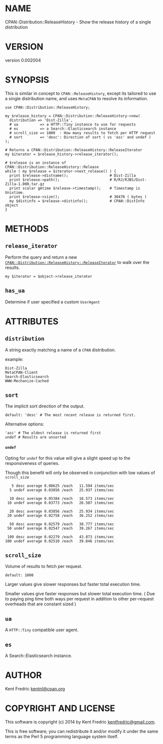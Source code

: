 # NAME

CPAN::Distribution::ReleaseHistory - Show the release history of a single distribution

# VERSION

version 0.002004

# SYNOPSIS

This is similar in concept to `CPAN::ReleaseHistory`, except its tailored to use a single distribution name, and uses
`MetaCPAN` to resolve its information.

    use CPAN::Distribution::ReleaseHistory;

    my $release_history = CPAN::Distribution::ReleaseHistory->new(
      distribution => 'Dist-Zilla',
      # ua          => a HTTP::Tiny instance to use for requests
      # es          => a Search::Elasticsearch instance
      # scroll_size => 1000  : How many results to fetch per HTTP request
      # sort        => 'desc': Direction of sort ( vs 'asc' and undef )
    );

    # Returns a CPAN::Distribution::ReleaseHistory::ReleaseIterator
    my $iterator = $release_history->release_iterator();

    # $release is an instance of CPAN::Distribution::ReleaseHistory::Release
    while ( my $release = $iterator->next_release() ) {
      print $release->distname();                   # Dist-Zilla
      print $release->path();                       # R/RJ/RJBS/Dist-Zilla-1.000.tar.gz
      print scalar gmtime $release->timestamp();    # Timestamp is Unixtime.
      print $release->size();                       # 30470 ( bytes )
      my $distinfo = $release->distinfo();          # CPAN::DistInfo object
    }

# METHODS

## `release_iterator`

Perform the query and return a new
[`CPAN::Distribution::ReleaseHistory::ReleaseIterator`](https://metacpan.org/pod/CPAN::Distribution::ReleaseHistory::ReleaseIterator) to walk over
the results.

    my $iterator = $object->release_iterator

## `has_ua`

Determine if user specified a custom `UserAgent`

# ATTRIBUTES

## `distribution`

A string exactly matching a name of a `CPAN` distribution.

example:

    Dist-Zilla
    MetaCPAN-Client
    Search-Elasticsearch
    WWW-Mechanize-Cached

## `sort`

The implicit sort direction of the output.

    default: 'desc' # The most recent release is returned first.

Alternative options:

    'asc' # The oldest release is returned first
    undef # Results are unsorted

#### `undef`

Opting for `undef` for this value will give a slight speed up to the responsiveness of queries.

Though this benefit will only be observed in conjunction with low values of `scroll_size`

       5 desc average 0.08625 /each   11.594 items/sec
      5 undef average 0.03856 /each   25.937 items/sec

      10 desc average 0.05384 /each   18.573 items/sec
     10 undef average 0.03773 /each   26.507 items/sec

      20 desc average 0.03856 /each   25.934 items/sec
     20 undef average 0.02758 /each   36.252 items/sec

      50 desc average 0.02579 /each   38.777 items/sec
     50 undef average 0.02547 /each   39.267 items/sec

     100 desc average 0.02279 /each   43.873 items/sec
    100 undef average 0.02510 /each   39.846 items/sec

## `scroll_size`

Volume of results to fetch per request.

    default: 1000

Larger values give slower responses but faster total execution time.

Smaller values give faster responses but slower total execution time. ( Due to paying ping time both ways per request in
addition to other per-request overheads that are constant sized )

## `ua`

A `HTTP::Tiny` compatible user agent.

## `es`

A Search::Elasticsearch instance.

# AUTHOR

Kent Fredric <kentnl@cpan.org>

# COPYRIGHT AND LICENSE

This software is copyright (c) 2014 by Kent Fredric <kentfredric@gmail.com>.

This is free software; you can redistribute it and/or modify it under
the same terms as the Perl 5 programming language system itself.
